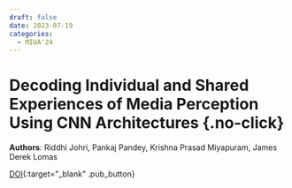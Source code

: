 ```yaml
---
draft: false
date: 2023-07-19 
categories:
  - MIUA'24
---
```


# Decoding Individual and Shared Experiences of Media Perception Using CNN Architectures {.no-click}

**Authors**: Riddhi Johri, Pankaj Pandey, Krishna Prasad Miyapuram, James Derek Lomas

[DOI](https://doi.org/10.1007/978-3-031-48593-0_14){:target="_blank" .pub_button}